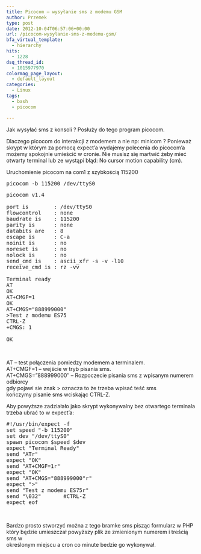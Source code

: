 ```yaml
---
title: Picocom – wysyłanie sms z modemu GSM
author: Przemek
type: post
date: 2012-10-04T06:57:06+00:00
url: /picocom-wysylanie-sms-z-modemu-gsm/
bfa_virtual_template:
  - hierarchy
hits:
  - 1228
dsq_thread_id:
  - 1015977970
colormag_page_layout:
  - default_layout
categories:
  - Linux
tags:
  - bash
  - picocom

---
```

Jak wysyłać sms z konsoli ? Posłuży do tego program picocom.

<!--more-->

Dlaczego picocom do interakcji z modemem a nie np: minicom ? Ponieważ skrypt w którym za pomocą expect&#8217;a wydajemy polecenia do picocom&#8217;a możemy spokojnie umieścić w cronie. Nie musisz się martwić żeby mieć otwarty terminal lub ze wystąpi błąd: No cursor motion capability (cm).

Uruchomienie picocom na com1 z szybkością 115200

<pre class="lang:default highlight:0 decode:true">picocom -b 115200 /dev/ttyS0</pre>

<pre class="lang:default highlight:0 decode:true">picocom v1.4

port is        : /dev/ttyS0
flowcontrol    : none
baudrate is    : 115200
parity is      : none
databits are   : 8
escape is      : C-a
noinit is      : no
noreset is     : no
nolock is      : no
send_cmd is    : ascii_xfr -s -v -l10
receive_cmd is : rz -vv

Terminal ready
AT
OK
AT+CMGF=1
OK
AT+CMGS="888999000"
&gt;Test z modemu ES75
CTRL-Z
+CMGS: 1

OK</pre>

&nbsp;

AT &#8211; test połączenia pomiedzy modemem a terminalem.  
AT+CMGF=1 &#8211; wejście w tryb pisania sms.  
AT+CMGS=&#8221;888999000&#8243; &#8211; Rozpoczecie pisania sms z wpisanym numerem odbiorcy  
gdy pojawi sie znak > oznacza to że trzeba wpisać teść sms  
kończymy pisanie sms wciskając CTRL-Z.

Aby powyższe zadziałało jako skrypt wykonywalny bez otwartego terminala trzeba ubrać to w expect&#8217;a:

<pre class="lang:default highlight:0 decode:true">#!/usr/bin/expect -f
set speed "-b 115200"
set dev "/dev/ttyS0"
spawn picocom $speed $dev
expect "Terminal Ready"
send "ATr"
expect "OK"
send "AT+CMGF=1r"
expect "OK"
send "AT+CMGS="888999000"r"
expect "&gt;"
send "Test z modemu ES75r"
send "\032"       #CTRL-Z
expect eof</pre>

&nbsp;

Bardzo prosto stworzyć można z tego bramke sms pisząc formularz w PHP  
który będzie umieszczał powyższy plik ze zmienionym numerem i treścią sms w  
określonym miejscu a cron co minute bedzie go wykonywał.

&nbsp;

&nbsp;